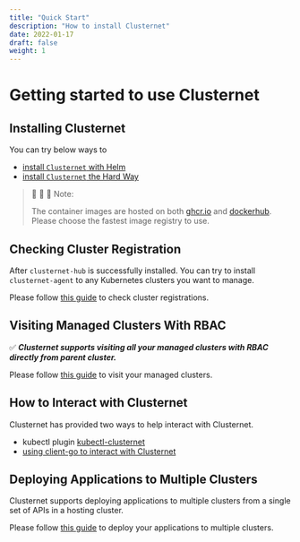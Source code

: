 ```yaml
---
title: "Quick Start"
description: "How to install Clusternet"
date: 2022-01-17
draft: false
weight: 1
---
```


# Getting started to use Clusternet

## Installing Clusternet

You can try below ways to

- [install `Clusternet` with Helm](/docs/getting-started/install-with-helm/)
- [install `Clusternet` the Hard Way](/docs/getting-started/install-the-hard-way/)

> :whale: :whale: :whale: Note:
>
> The container images are hosted on both [ghcr.io](https://github.com/orgs/clusternet/packages) and [dockerhub](https://hub.docker.com/u/clusternet).
> Please choose the fastest image registry to use.

## Checking Cluster Registration

After `clusternet-hub` is successfully installed. You can try to install `clusternet-agent` to any Kubernetes clusters
you want to manage.

Please follow [this guide](./docs/tutorials/checking-cluster-registration.md) to check cluster registrations.

## Visiting Managed Clusters With RBAC

:white_check_mark: ***Clusternet supports visiting all your managed clusters with RBAC directly from parent cluster.***

Please follow [this guide](./docs/tutorials/visiting-child-clusters-with-rbac.md) to visit your managed clusters.

## How to Interact with Clusternet

Clusternet has provided two ways to help interact with Clusternet.

- kubectl plugin [kubectl-clusternet](https://github.com/clusternet/kubectl-clusternet)
- [using client-go to interact with Clusternet](/docs/tutorials/using-client-go-in-clusternet/)

## Deploying Applications to Multiple Clusters

Clusternet supports deploying applications to multiple clusters from a single set of APIs in a hosting cluster.

Please follow [this guide](/docs/tutorials/deploy-to-multiple-clusters/) to deploy your applications
to multiple clusters.
